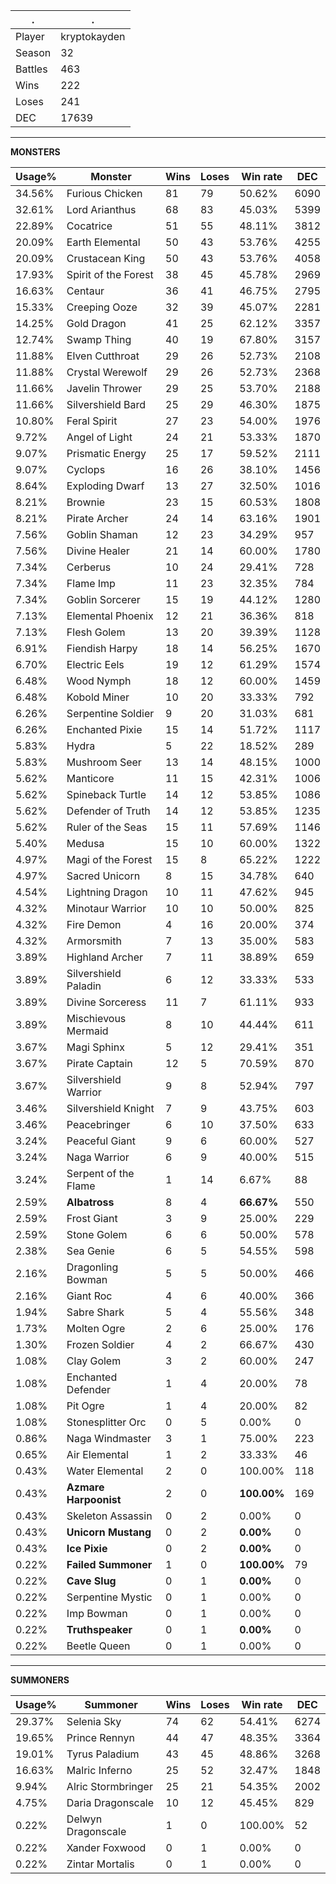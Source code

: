 .|.
|-|-
Player|kryptokayden
Season|32
Battles|463
Wins|222
Loses|241
DEC|17639

---
**MONSTERS**

Usage%|Monster|Wins|Loses|Win rate|DEC|
-|-|-|-|-|-|
34.56%|Furious Chicken|81|79|50.62%|6090|
32.61%|Lord Arianthus|68|83|45.03%|5399|
22.89%|Cocatrice|51|55|48.11%|3812|
20.09%|Earth Elemental|50|43|53.76%|4255|
20.09%|Crustacean King|50|43|53.76%|4058|
17.93%|Spirit of the Forest|38|45|45.78%|2969|
16.63%|Centaur|36|41|46.75%|2795|
15.33%|Creeping Ooze|32|39|45.07%|2281|
14.25%|Gold Dragon|41|25|62.12%|3357|
12.74%|Swamp Thing|40|19|67.80%|3157|
11.88%|Elven Cutthroat|29|26|52.73%|2108|
11.88%|Crystal Werewolf|29|26|52.73%|2368|
11.66%|Javelin Thrower|29|25|53.70%|2188|
11.66%|Silvershield Bard|25|29|46.30%|1875|
10.80%|Feral Spirit|27|23|54.00%|1976|
9.72%|Angel of Light|24|21|53.33%|1870|
9.07%|Prismatic Energy|25|17|59.52%|2111|
9.07%|Cyclops|16|26|38.10%|1456|
8.64%|Exploding Dwarf|13|27|32.50%|1016|
8.21%|Brownie|23|15|60.53%|1808|
8.21%|Pirate Archer|24|14|63.16%|1901|
7.56%|Goblin Shaman|12|23|34.29%|957|
7.56%|Divine Healer|21|14|60.00%|1780|
7.34%|Cerberus|10|24|29.41%|728|
7.34%|Flame Imp|11|23|32.35%|784|
7.34%|Goblin Sorcerer|15|19|44.12%|1280|
7.13%|Elemental Phoenix|12|21|36.36%|818|
7.13%|Flesh Golem|13|20|39.39%|1128|
6.91%|Fiendish Harpy|18|14|56.25%|1670|
6.70%|Electric Eels|19|12|61.29%|1574|
6.48%|Wood Nymph|18|12|60.00%|1459|
6.48%|Kobold Miner|10|20|33.33%|792|
6.26%|Serpentine Soldier|9|20|31.03%|681|
6.26%|Enchanted Pixie|15|14|51.72%|1117|
5.83%|Hydra|5|22|18.52%|289|
5.83%|Mushroom Seer|13|14|48.15%|1000|
5.62%|Manticore|11|15|42.31%|1006|
5.62%|Spineback Turtle|14|12|53.85%|1086|
5.62%|Defender of Truth|14|12|53.85%|1235|
5.62%|Ruler of the Seas|15|11|57.69%|1146|
5.40%|Medusa|15|10|60.00%|1322|
4.97%|Magi of the Forest|15|8|65.22%|1222|
4.97%|Sacred Unicorn|8|15|34.78%|640|
4.54%|Lightning Dragon|10|11|47.62%|945|
4.32%|Minotaur Warrior|10|10|50.00%|825|
4.32%|Fire Demon|4|16|20.00%|374|
4.32%|Armorsmith|7|13|35.00%|583|
3.89%|Highland Archer|7|11|38.89%|659|
3.89%|Silvershield Paladin|6|12|33.33%|533|
3.89%|Divine Sorceress|11|7|61.11%|933|
3.89%|Mischievous Mermaid|8|10|44.44%|611|
3.67%|Magi Sphinx|5|12|29.41%|351|
3.67%|Pirate Captain|12|5|70.59%|870|
3.67%|Silvershield Warrior|9|8|52.94%|797|
3.46%|Silvershield Knight|7|9|43.75%|603|
3.46%|Peacebringer|6|10|37.50%|633|
3.24%|Peaceful Giant|9|6|60.00%|527|
3.24%|Naga Warrior|6|9|40.00%|515|
3.24%|Serpent of the Flame|1|14|6.67%|88|
2.59%|**Albatross**|8|4|**66.67%**|550|
2.59%|Frost Giant|3|9|25.00%|229|
2.59%|Stone Golem|6|6|50.00%|578|
2.38%|Sea Genie|6|5|54.55%|598|
2.16%|Dragonling Bowman|5|5|50.00%|466|
2.16%|Giant Roc|4|6|40.00%|366|
1.94%|Sabre Shark|5|4|55.56%|348|
1.73%|Molten Ogre|2|6|25.00%|176|
1.30%|Frozen Soldier|4|2|66.67%|430|
1.08%|Clay Golem|3|2|60.00%|247|
1.08%|Enchanted Defender|1|4|20.00%|78|
1.08%|Pit Ogre|1|4|20.00%|82|
1.08%|Stonesplitter Orc|0|5|0.00%|0|
0.86%|Naga Windmaster|3|1|75.00%|223|
0.65%|Air Elemental|1|2|33.33%|46|
0.43%|Water Elemental|2|0|100.00%|118|
0.43%|**Azmare Harpoonist**|2|0|**100.00%**|169|
0.43%|Skeleton Assassin|0|2|0.00%|0|
0.43%|**Unicorn Mustang**|0|2|**0.00%**|0|
0.43%|**Ice Pixie**|0|2|**0.00%**|0|
0.22%|**Failed Summoner**|1|0|**100.00%**|79|
0.22%|**Cave Slug**|0|1|**0.00%**|0|
0.22%|Serpentine Mystic|0|1|0.00%|0|
0.22%|Imp Bowman|0|1|0.00%|0|
0.22%|**Truthspeaker**|0|1|**0.00%**|0|
0.22%|Beetle Queen|0|1|0.00%|0|

---
**SUMMONERS**

Usage%|Summoner|Wins|Loses|Win rate|DEC|
-|-|-|-|-|-|
29.37%|Selenia Sky|74|62|54.41%|6274|
19.65%|Prince Rennyn|44|47|48.35%|3364|
19.01%|Tyrus Paladium|43|45|48.86%|3268|
16.63%|Malric Inferno|25|52|32.47%|1848|
9.94%|Alric Stormbringer|25|21|54.35%|2002|
4.75%|Daria Dragonscale|10|12|45.45%|829|
0.22%|Delwyn Dragonscale|1|0|100.00%|52|
0.22%|Xander Foxwood|0|1|0.00%|0|
0.22%|Zintar Mortalis|0|1|0.00%|0|
